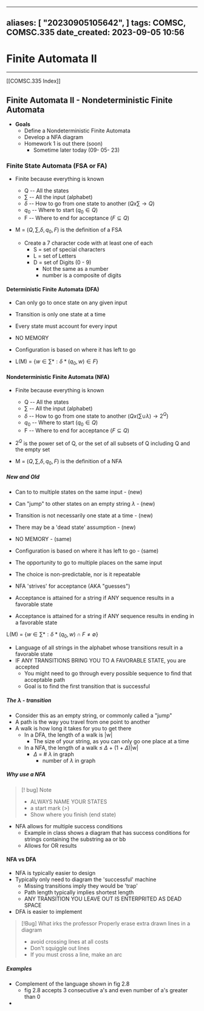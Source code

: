 
---
aliases: [ "20230905105642",  ]
tags: COMSC, COMSC.335
date_created: 2023-09-05 10:56
---
# Finite Automata II
---
[[COMSC.335 Index]]
## Finite Automata II - Nondeterministic Finite Automata
- **Goals** 
	- Define a Nondeterministic Finite Automata
	- Develop a NFA diagram
	- Homework 1 is out there (soon)
		- Sometime later today (09- 05- 23)

### Finite State Automata (FSA or FA)
- Finite because everything is known
	- Q -- All the states
	- $\sum$ -- All the input (alphabet)
	- $\delta$ -- How to go from one state to another ($Qx\sum \rightarrow Q$) 
	- $q_0$ -- Where to start ($q_0 \in Q$)
	- F -- Where to end for acceptance ($F \subseteq Q$)
- M = ($Q, \sum, \delta, q_0, F$) is the definition of a FSA

	- Create a 7 character code with at least one of each
		- S = set of special characters 
		- L = set of Letters
		- D = set of Digits (0 - 9)
			- Not the same as a number
			- number is a composite of digits

#### Deterministic Finite Automata (DFA)
- Can only go to once state on any given input
- Transition is only one state at a time
- Every state must account for every input
- NO MEMORY
- Configuration is based on where it has left to go

- L(M) = {$w \in \sum * : \delta * (q_0, w) \in F$}

#### Nondeterministic Finite Automata (NFA)
- Finite because everything is known
	- Q -- All the states
	- $\sum$ -- All the input (alphabet)
	- $\delta$ -- How to go from one state to another ($Qx(\sum \cup \lambda) \rightarrow 2^Q$) 
	- $q_0$ -- Where to start ($q_0 \in Q$)
	- F -- Where to end for acceptance ($F \subseteq Q$)

- $2^Q$ is the power set of Q, or the set of all subsets of Q including Q and the empty set
- M = ($Q, \sum, \delta, q_0, F$) is the definition of a NFA
##### New and Old 
- Can to to multiple states on the same input -  (new)
- Can "jump" to other states on an empty string $\lambda$ -  (new)
- Transition is not necessarily one state at a time - (new)
- There may be a 'dead state' assumption - (new)
- NO MEMORY - (same)
- Configuration is based on where it has left to go - (same)

- The opportunity to go to multiple places on the same input
- The choice is non-predictable, nor is it repeatable
- NFA 'strives' for acceptance (AKA "guesses")
- Acceptance is attained for a string if ANY sequence results in a favorable state

- Acceptance is attained for a string if ANY sequence results in ending in a favorable state

L(M) = {$w \in \sum * : \delta * (q_0, w) \cap F \neq \emptyset$}
- Language of all strings in the alphabet whose transitions result in a favorable state
- IF ANY TRANSITIONS BRING YOU TO A FAVORABLE STATE, you are accepted
	- You might need to go through every possible sequence to find that acceptable path
	- Goal is to find the first transition that is successful

##### The $\lambda$ - transition
- Consider this as an empty string, or commonly called a "jump"
- A path is the way you travel from one point to another
- A walk is how long it takes for you to get there
	- In a DFA, the length of a walk is |w|
		- The size of your string, as you can only go one place at a time
	- In a NFA, the length of a walk $\leq$ $\Delta$ + (1 + $\Delta$)|w|
		- $\Delta$ = # $\lambda$ in graph
			- number of $\lambda$ in graph

##### Why use a NFA
>[! bug] Note
>- ALWAYS NAME YOUR STATES
>- a start mark (>)
>- Show where you finish (end state)

- NFA allows for multiple success conditions
	- Example in class shows a diagram that has success conditions for strings containing the substring aa or bb 
	- Allows for OR results

#### NFA vs DFA
- NFA is typically easier to design
- Typically only need to diagram the 'successful' machine
	- Missing transitions imply they would be 'trap'
	- Path length typically implies shortest length
	- ANY TRANSITION YOU LEAVE OUT IS ENTERPRITED AS DEAD SPACE
- DFA is easier to implement

>[!Bug] What irks the professor
> Properly erase extra drawn lines in a diagram
> - avoid crossing lines at all costs
> - Don't squiggle out lines
> - If you must cross a line, make an arc 
##### Examples
- Complement of the language shown in fig 2.8
	- fig 2.8 accepts 3 consecutive a's and even number of a's greater than 0
- 

